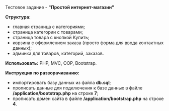 Тестовое задание - <strong>"Простой интернет-магазин"</strong>

<strong>Структура:</strong>
 - главная страница с категориями;
 - страница категории с товарами;
 - страница товара с кнопкой Купить;
 - корзина с оформлением заказа (просто форма для ввода контактных данных);
 - админка для товаров, категорий, заказов.

<strong>Использовать:</strong> PHP, MVC, OOP, Bootstrap.


<strong>Инструкция по разворачиванию:</strong>
 - импортировать базу данных из файла <strong>db.sql</strong>;
 - прописать данные для подключения к базе данных в файле <strong>/application/bootstrap.php</strong> на строке <strong>7</strong>;
 - прописать домен сайта в файле <strong>/application/bootstrap.php</strong> на строке <strong>4</strong>.
